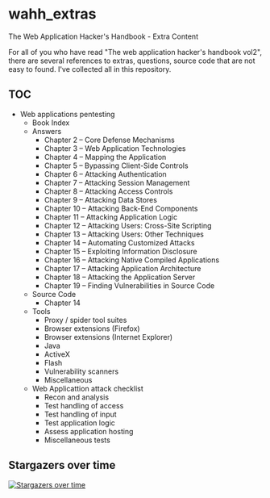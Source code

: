# wahh_extras

The Web Application Hacker's Handbook - Extra Content

For all of you who have read "The web application hacker's handbook vol2", there are several references to extras, questions, source code that are not easy to found. I've collected all in this repository.

## TOC

- Web applications pentesting
   - Book Index
   - Answers
      - Chapter 2 – Core Defense Mechanisms
      - Chapter 3 – Web Application Technologies
      - Chapter 4 – Mapping the Application
      - Chapter 5 – Bypassing Client-Side Controls
      - Chapter 6 – Attacking Authentication
      - Chapter 7 – Attacking Session Management
      - Chapter 8 – Attacking Access Controls
      - Chapter 9 – Attacking Data Stores
      - Chapter 10 – Attacking Back-End Components
      - Chapter 11 – Attacking Application Logic
      - Chapter 12 – Attacking Users: Cross-Site Scripting
      - Chapter 13 – Attacking Users: Other Techniques
      - Chapter 14 – Automating Customized Attacks
      - Chapter 15 – Exploiting Information Disclosure
      - Chapter 16 – Attacking Native Compiled Applications
      - Chapter 17 – Attacking Application Architecture
      - Chapter 18 – Attacking the Application Server
      - Chapter 19 – Finding Vulnerabilities in Source Code
   - Source Code
      - Chapter 14
   - Tools
      - Proxy / spider tool suites
      - Browser extensions \(Firefox\)
      - Browser extensions \(Internet Explorer\)
      - Java
      - ActiveX
      - Flash
      - Vulnerability scanners
      - Miscellaneous
   - Web Applicattion attack checklist
      - Recon and analysis
      - Test handling of access
      - Test handling of input
      - Test application logic
      - Assess application hosting
      - Miscellaneous tests

## Stargazers over time

[![Stargazers over time](https://starchart.cc/six2dez/wahh_extras.svg)](https://starchart.cc/six2dez/wahh_extras)  
